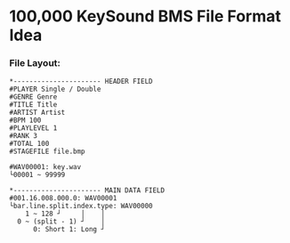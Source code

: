 # 100,000 KeySound BMS File Format Idea


### File Layout:
```
*---------------------- HEADER FIELD
#PLAYER Single / Double
#GENRE Genre
#TITLE Title
#ARTIST Artist
#BPM 100
#PLAYLEVEL 1
#RANK 3
#TOTAL 100
#STAGEFILE file.bmp

#WAV00001: key.wav
└00001 ~ 99999

*---------------------- MAIN DATA FIELD
#001.16.008.000.0: WAV00001
└bar.line.split.index.type: WAV00000
    1 ~ 128 ┘     │    │
  0 ~ (split - 1) ┘    │
      0: Short 1: Long ┘
```

